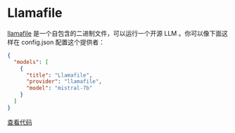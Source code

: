 # Llamafile

[llamafile](https://github.com/Mozilla-Ocho/llamafile#readme) 是一个自包含的二进制文件，可以运行一个开源 LLM 。你可以像下面这样在 config.json 配置这个提供者：

```json title="config.json"
{
  "models": [
    {
      "title": "Llamafile",
      "provider": "llamafile",
      "model": "mistral-7b"
    }
  ]
}
```

[查看代码](https://github.com/noiragentdev/noiragent/blob/main/core/llm/llms/Llamafile.ts)
